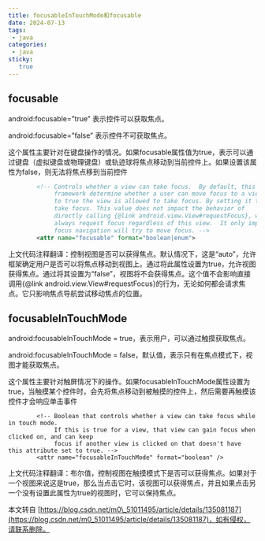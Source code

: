 ```yaml
---
title: focusableInTouchMode和focusable
date: 2024-07-13
tags:
 - java
categories: 
 - java
sticky: 
   true
---
```


## focusable

android:focusable=”true” 表示控件可以获取焦点。  

android:focusable=”false” 表示控件不可获取焦点。

这个属性主要针对在键盘操作的情况。如果focusable属性值为true，表示可以通过键盘（虚拟键盘或物理键盘）或轨迹球将焦点移动到当前控件上。如果设置该属性为false，则无法将焦点移到当前控件

```xml
        <!-- Controls whether a view can take focus.  By default, this is "auto" which lets the
             framework determine whether a user can move focus to a view.  By setting this attribute
             to true the view is allowed to take focus. By setting it to "false" the view will not
             take focus. This value does not impact the behavior of
             directly calling {@link android.view.View#requestFocus}, which will
             always request focus regardless of this view.  It only impacts where
             focus navigation will try to move focus. -->
        <attr name="focusable" format="boolean|enum">
```

上文代码注释翻译：控制视图是否可以获得焦点。默认情况下，这是“auto”，允许框架确定用户是否可以将焦点移动到视图上。通过将此属性设置为true，允许视图获得焦点。通过将其设置为“false”，视图将不会获得焦点。这个值不会影响直接调用{@link android.view.View#requestFocus}的行为，无论如何都会请求焦点。它只影响焦点导航尝试移动焦点的位置。

## focusableInTouchMode

android:focusableInTouchMode = true，表示用户，可以通过触摸获取焦点。  

android:focusableInTouchMode = false，默认值，表示只有在焦点模式下，视图才能获取焦点。

这个属性主要针对触屏情况下的操作。如果focusableInTouchMode属性设置为true，当触摸某个控件时，会先将焦点移动到被触摸的控件上，然后需要再触摸该控件才会响应单击事件

```
        <!-- Boolean that controls whether a view can take focus while in touch mode.
             If this is true for a view, that view can gain focus when clicked on, and can keep
             focus if another view is clicked on that doesn't have this attribute set to true. -->
        <attr name="focusableInTouchMode" format="boolean" />

```

上文代码注释翻译：布尔值，控制视图在触摸模式下是否可以获得焦点。如果对于一个视图来说这是true，那么当点击它时，该视图可以获得焦点，并且如果点击另一个没有设置此属性为true的视图时，它可以保持焦点。



本文转自 [https://blog.csdn.net/m0\_51011495/article/details/135081187](https://blog.csdn.net/m0_51011495/article/details/135081187)，如有侵权，请联系删除。